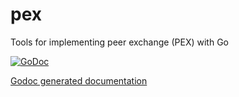pex
===

Tools for implementing peer exchange (PEX) with Go

[![GoDoc](http://godoc.org/github.com//skycoin/pex?status.png)](http://godoc.org/github.com/skycoin/skycoin/src/daemon/pex)

[Godoc generated documentation](http://godoc.org/github.com/skycoin/skycoin/src/daemon/pex)
